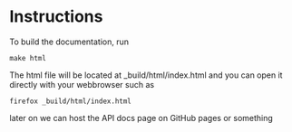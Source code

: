 # Instructions
To build the documentation, run 

```
make html
```

The html file will be located at _build/html/index.html and you can open it directly
with your webbrowser such as 

```
firefox _build/html/index.html
```
later on we can host the API docs page on GitHub pages or something
